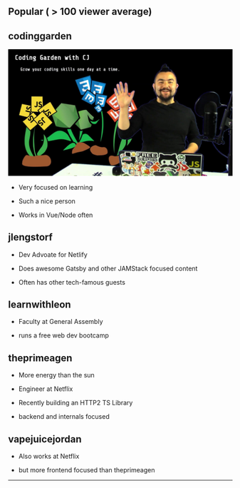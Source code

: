 ## Popular ( > 100 viewer average)

## codinggarden

![](./assets/codinggarden.jpg)

- Very focused on learning

- Such a nice person

- Works in Vue/Node often

## jlengstorf

- Dev Advoate for Netlify

- Does awesome Gatsby and other JAMStack focused content

- Often has other tech-famous guests

## learnwithleon

- Faculty at General Assembly

- runs a free web dev bootcamp

## theprimeagen

- More energy than the sun

- Engineer at Netflix

- Recently building an HTTP2 TS Library

- backend and internals focused

## vapejuicejordan

- Also works at Netflix

- but more frontend focused than theprimeagen

---
